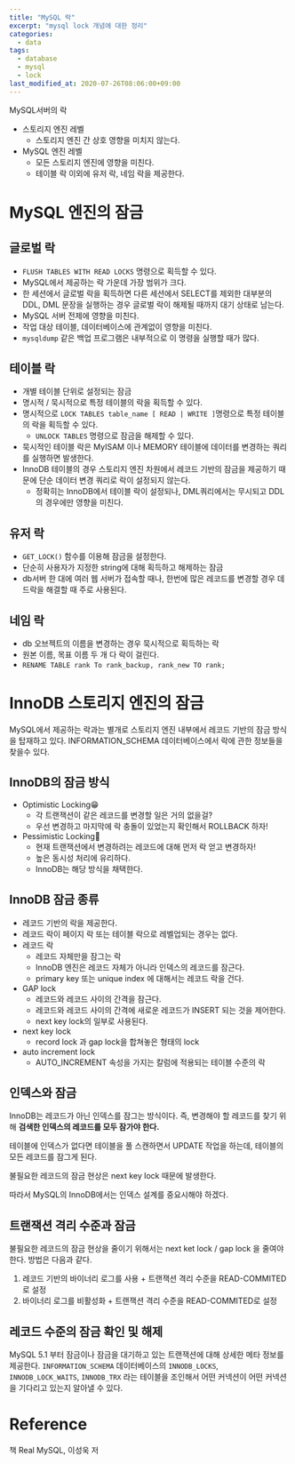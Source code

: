 ```yaml
---
title: "MySQL 락"
excerpt: "mysql lock 개념에 대한 정리"
categories:
  - data
tags:
  - database
  - mysql
  - lock
last_modified_at: 2020-07-26T08:06:00+09:00
---
```


 MySQL서버의 락

- 스토리지 엔진 레벨
  -  스토리지 엔진 간 상호 영향을 미치지 않는다.
- MySQL 엔진 레벨
  - 모든 스토리지 엔진에 영향을 미친다.
  - 테이블 락 이외에 유저 락, 네임 락을 제공한다.

# MySQL 엔진의 잠금

## 글로벌 락

- `FLUSH TABLES WITH READ LOCKS` 명령으로 획득할 수 있다. 
- MySQL에서 제공하는 락 가운데 가장 범위가 크다.
- 한 세션에서 글로벌 락을 획득하면 다른 세션에서 SELECT를 제외한 대부분의 DDL, DML 문장을 실행하는 경우 글로벌 락이 해제될 때까지 대기 상태로 남는다.
- MySQL 서버 전제에 영향을 미친다.
- 작업 대상 테이블, 데이터베이스에 관계없이 영향을 미친다.
- `mysqldump` 같은 백업 프로그램은 내부적으로 이 명령을 실행할 때가 많다.

## 테이블 락

- 개별 테이블 단위로 설정되는 잠금
- 명시적 / 묵시적으로 특정 테이블의 락을 획득할 수 있다.
- 명시적으로 `LOCK TABLES table_name [ READ | WRITE ]`명령으로 특정 테이블의 락을 획득할 수 있다.
  - `UNLOCK TABLES` 명령으로 잠금을 해제할 수 있다.
- 묵시적인 테이블 락은 MyISAM 이나 MEMORY 테이블에 데이터를 변경하는 쿼리를 실행하면 발생한다.
- InnoDB 테이블의 경우 스토리지 엔진 차원에서 레코드 기반의 잠금을 제공하기 때문에 단순 데이터 변경 쿼리로 락이 설정되지 않는다.
  - 정확히는 InnoDB에서 테이블 락이 설정되나, DML쿼리에서는 무시되고 DDL의 경우에만 영향을 미친다.

## 유저 락

- `GET_LOCK()` 함수를 이용해 잠금을 설정한다.
- 단순히 사용자가 지정한 string에 대해 획득하고 해제하는 잠금
- db서버 한 대에 여러 웹 서버가 접속할 때나, 한번에 많은 레코드를 변경할 경우 데드락을 해결할 때 주로 사용된다.

## 네임 락

- db 오브젝트의 이름을 변경하는 경우 묵시적으로 획득하는 락
- 원본 이름, 목표 이름 두 개 다 락이 걸린다.
- `RENAME TABLE rank To rank_backup, rank_new TO rank;`

# InnoDB 스토리지 엔진의 잠금

MySQL에서 제공하는 락과는 별개로 스토리지 엔진 내부에서 레코드 기반의 잠금 방식을 탑재하고 있다. INFORMATION_SCHEMA 데이터베이스에서 락에 관한 정보들을 찾을수 있다.

## InnoDB의 잠금 방식

- Optimistic Locking:grin:
  - 각 트랜잭션이 같은 레코드를 변경할 일은 거의 없을걸? 
  - 우선 변경하고 마지막에 락 충돌이 있었는지 확인해서 ROLLBACK 하자! ​​
- Pessimistic Locking:thinking:
  - 현재 트랜잭션에서 변경하려는 레코드에 대해 먼저 락 얻고 변경하자! ​​
  - 높은 동시성 처리에 유리하다.
  - InnoDB는 해당 방식을 채택한다.

## InnoDB 잠금 종류

- 레코드 기반의 락을 제공한다.
- 레코드 락이 페이지 락 또는 테이블 락으로 레벨업되는 경우는 없다.
- 레코드 락
  - 레코드 자체만을 잠그는 락
  - InnoDB 엔진은 레코드 자체가 아니라 인덱스의 레코드를 잠근다.
  - primary key 또는 unique index 에 대해서는 레코드 락을 건다.
- GAP lock
  - 레코드와 레코드 사이의 간격을 잠근다.
  - 레코드와 레코드 사이의 간격에 새로운 레코드가 INSERT 되는 것을 제어한다.
  - next key lock의 일부로 사용된다.
- next key lock
  - record lock 과 gap lock을 합쳐놓은 형태의 lock
- auto increment lock
  - AUTO_INCREMENT 속성을 가지는 칼럼에 적용되는 테이블 수준의 락

## 인덱스와 잠금

InnoDB는 레코드가 아닌 인덱스를 잠그는 방식이다. 즉, 변경해야 할 레코드를 찾기 위해 **검색한 인덱스의 레코드를 모두 잠가야 한다.**

테이블에 인덱스가 없다면 테이블을 풀 스캔하면서 UPDATE 작업을 하는데, 테이블의 모든 레코드를 잠그게 된다.

불필요한 레코드의 잠금 현상은 next key lock 때문에 발생한다.

따라서 MySQL의 InnoDB에서는 인덱스 설계를 중요시해야 하겠다.

## 트랜잭션 격리 수준과 잠금

불필요한 레코드의 잠금 현상을 줄이기 위해서는 next ket lock / gap lock 을 줄여야 한다. 방법은 다음과 같다.

1. 레코드 기반의 바이너리 로그를 사용 + 트랜잭션 격리 수준을 READ-COMMITED로 설정
2. 바이너리 로그를 비활성화 + 트랜잭션 격리 수준을 READ-COMMITED로 설정 

## 레코드 수준의 잠금 확인 및 해제

MySQL 5.1 부터 잠금이나 잠금을 대기하고 있는 트랜잭션에 대해 상세한 메타 정보를 제공한다. `INFORMATION_SCHEMA` 데이터베이스의 `INNODB_LOCKS`, `INNODB_LOCK_WAITS`, `INNODB_TRX` 라는 테이블을 조인해서 어떤 커넥션이 어떤 커넥션을 기다리고 있는지 알아낼 수 있다.

# Reference

책 Real MySQL, 이성욱 저
